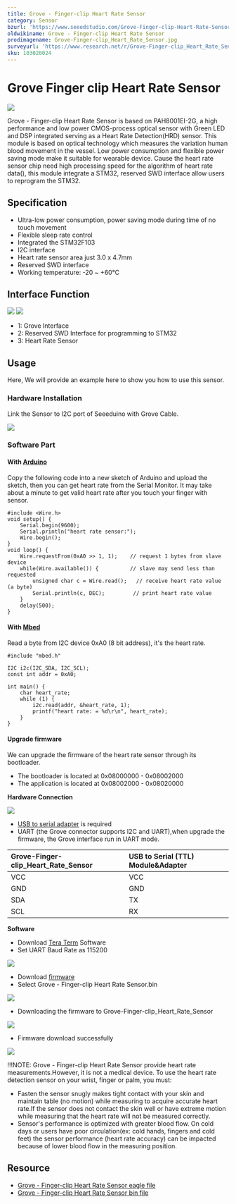 ```yaml
---
title: Grove - Finger-clip Heart Rate Sensor
category: Sensor
bzurl: 'https://www.seeedstudio.com/Grove-Finger-clip-Heart-Rate-Sensor-p-2425.html'
oldwikiname: Grove - Finger-clip Heart Rate Sensor
prodimagename: Grove-Finger-clip_Heart_Rate_Sensor.jpg
surveyurl: 'https://www.research.net/r/Grove-Finger-clip_Heart_Rate_Sensor'
sku: 103020024
---
```


# Grove Finger clip Heart Rate Sensor

![](https://github.com/SeeedDocument/Grove-Finger-clip_Heart_Rate_Sensor/raw/master/img/Grove-Finger-clip_Heart_Rate_Sensor.jpg)

Grove - Finger-clip Heart Rate Sensor is based on PAH8001EI-2G, a high performance and low power CMOS-process optical sensor with Green LED and DSP integrated serving as a Heart Rate Detection\(HRD\) sensor. This module is based on optical technology which measures the variation human blood movement in the vessel. Low power consumption and flexible power saving mode make it suitable for wearable device. Cause the heart rate sensor chip need high processing speed for the algorithm of heart rate data\(\), this module integrate a STM32, reserved SWD interface allow users to reprogram the STM32.

## Specification

* Ultra-low power consumption, power saving mode during time of no touch movement
* Flexible sleep rate control
* Integrated the STM32F103
* I2C interface
* Heart rate sensor area just 3.0 x 4.7mm
* Reserved SWD interface
* Working temperature: -20 ~ +60℃

## Interface Function

![](https://github.com/SeeedDocument/Grove-Finger-clip_Heart_Rate_Sensor/raw/master/img/Finger-clip_Heart_Rate_Sensor_TOP.jpg) ![](https://github.com/SeeedDocument/Grove-Finger-clip_Heart_Rate_Sensor/raw/master/img/Finger-clip_Heart_Rate_Sensor_Bottom.jpg)

* 1: Grove Interface
* 2: Reserved SWD Interface for programming to STM32
* 3: Heart Rate Sensor

## Usage

Here, We will provide an example here to show you how to use this sensor.

### Hardware Installation

Link the Sensor to I2C port of Seeeduino with Grove Cable.

![](https://github.com/SeeedDocument/Grove-Finger-clip_Heart_Rate_Sensor/raw/master/img/Finger-clip_Heart_Rate_Sensor_Connect.jpg)

### Software Part

#### With [Arduino](/w/index.php?title=Arduino&amp;action=edit&amp;redlink=1)

Copy the following code into a new sketch of Arduino and upload the sketch, then you can get heart rate from the Serial Monitor. It may take about a minute to get valid heart rate after you touch your finger with sensor.

```text
#include <Wire.h>
void setup() {
    Serial.begin(9600);
    Serial.println("heart rate sensor:");
    Wire.begin();
}
void loop() {
    Wire.requestFrom(0xA0 >> 1, 1);    // request 1 bytes from slave device
    while(Wire.available()) {          // slave may send less than requested
        unsigned char c = Wire.read();   // receive heart rate value (a byte)
        Serial.println(c, DEC);         // print heart rate value
    }
    delay(500);
}
```

#### With [Mbed](/w/index.php?title=Mbed&amp;action=edit&amp;redlink=1)

Read a byte from I2C device 0xA0 \(8 bit address\), it's the heart rate.

```text
#include "mbed.h"

I2C i2c(I2C_SDA, I2C_SCL);
const int addr = 0xA0;

int main() {
    char heart_rate;
    while (1) {
        i2c.read(addr, &heart_rate, 1);
        printf("heart rate: = %d\r\n", heart_rate);
    }
}
```

#### Upgrade firmware

We can upgrade the firmware of the heart rate sensor through its bootloader.

* The bootloader is located at 0x08000000 - 0x08002000
* The application is located at 0x08002000 - 0x08020000

**Hardware Connection**

![](https://github.com/SeeedDocument/Grove-Finger-clip_Heart_Rate_Sensor/raw/master/img/Firmware_Connection.jpg)

* [USB to serial adapter](https://www.seeedstudio.com/CH340G-USB-to-Serial-%28TTL%29-Module%26Adapter-p-2359.html) is required
* UART \(the Grove connector supports I2C and UART\),when upgrade the firmware, the Grove interface run in UART mode.

| Grove-Finger-clip\_Heart\_Rate\_Sensor | USB to Serial \(TTL\) Module&Adapter |
| :--- | :--- |
| VCC | VCC |
| GND | GND |
| SDA | TX |
| SCL | RX |

**Software**

* Download [Tera Term](https://ttssh2.osdn.jp/index.html.en) Software
* Set UART Baud Rate as 115200

![](https://github.com/SeeedDocument/Grove-Finger-clip_Heart_Rate_Sensor/raw/master/img/BaudRate_Setting.png)

* Download [firmware](ttps://github.com/SeeedDocument/Grove-Finger-clip_Heart_Rate_Sensor/raw/master/res/Grove-Finger-clip_Heart_Rate_Sensor_bin.zip)
* Select Grove - Finger-clip Heart Rate Sensor.bin

![](https://github.com/SeeedDocument/Grove-Finger-clip_Heart_Rate_Sensor/raw/master/img/Select_firmware.png)

* Downloading the firmware to Grove-Finger-clip\_Heart\_Rate\_Sensor

![](https://github.com/SeeedDocument/Grove-Finger-clip_Heart_Rate_Sensor/raw/master/img/Firmware_download.png)

* Firmware download successfully

![](https://github.com/SeeedDocument/Grove-Finger-clip_Heart_Rate_Sensor/raw/master/img/Finish_Downloading.png)

!!!NOTE: Grove - Finger-clip Heart Rate Sensor provide heart rate measurements.However, it is not a medical device. To use the heart rate detection sensor on your wrist, finger or palm, you must:

* Fasten the sensor snugly makes tight contact with your skin and maintain table \(no motion\) while measuring to acquire accurate heart rate.If the sensor does not contact the skin well or have extreme motion while measuring that the heart rate will not be measured correctly.
* Sensor's performance is optimized with greater blood flow. On cold days or users have poor circulation\(ex: cold hands, fingers and cold feet\) the sensor performance \(heart rate accuracy\) can be impacted because of lower blood flow in the measuring position.

## Resource

* [Grove - Finger-clip Heart Rate Sensor eagle file](https://github.com/SeeedDocument/Grove-Finger-clip_Heart_Rate_Sensor/raw/master/res/Grove-Finger-clip_Heart_Rate_Sensor_v1.0_sch_pcb.zip)
* [Grove - Finger-clip Heart Rate Sensor bin file](https://github.com/SeeedDocument/Grove-Finger-clip_Heart_Rate_Sensor/raw/master/res/Grove-Finger-clip_Heart_Rate_Sensor_bin.zip)

